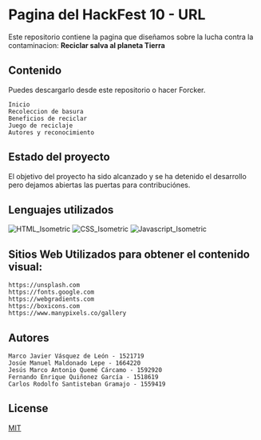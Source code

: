 # Pagina del HackFest 10 - URL

Este repositorio contiene la pagina que diseñamos sobre la lucha contra la contaminacion: **Reciclar salva al planeta Tierra**

## Contenido

Puedes descargarlo desde este repositorio o hacer Forcker.

```
Inicio
Recoleccion de basura
Beneficios de reciclar
Juego de reciclaje
Autores y reconocimiento

```



## Estado del proyecto
El objetivo del proyecto ha sido alcanzado y se ha detenido el desarrollo pero dejamos abiertas las puertas para contribuciónes.

## Lenguajes utilizados
![HTML_Isometric](https://user-images.githubusercontent.com/61367923/175854450-bb61af66-31c7-48e2-9b7f-1e2ed2b1ce1a.svg)
![CSS_Isometric](https://user-images.githubusercontent.com/61367923/175854469-1e927722-9498-4240-8e42-99ac3cb34c55.svg)
![Javascript_Isometric](https://user-images.githubusercontent.com/61367923/175854475-defa1b44-5a33-4cd4-b620-73ca159985dd.svg)

## Sitios Web Utilizados para obtener el contenido visual:
```
https://unsplash.com
https://fonts.google.com
https://webgradients.com
https://boxicons.com
https://www.manypixels.co/gallery 
```

## Autores
```
Marco Javier Vásquez de León - 1521719
Josúe Manuel Maldonado Lepe - 1664220
Jesús Marco Antonio Quemé Cárcamo - 1592920
Fernando Enrique Quiñonez García - 1518619
Carlos Rodolfo Santisteban Gramajo - 1559419
```

## License
[MIT](https://choosealicense.com/licenses/mit/)
